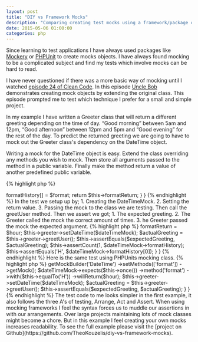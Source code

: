 ```yaml
---
layout: post
title: "DIY vs Framework Mocks"
description: "Comparing creating test mocks using a framework/package or creating them your self."
date: 2015-05-06 01:00:00
categories: php
---
```

Since learning to test applications I have always used packages like [Mockery](https://github.com/padraic/mockery) or 
[PHPUnit](https://phpunit.de/manual/current/en/test-doubles.html#test-doubles.mock-objects) to create mocks objects. I 
have always found mocking to be a complicated subject and find my tests which involve mocks can be hard to read.  

I have never questioned if there was a more basic way of mocking until I watched [episode 24 of Clean Code](https://cleancoders.com/episode/clean-code-episode-23-p2/show). In this 
episode [Uncle Bob](https://twitter.com/unclebobmartin) demonstrates creating mock objects by extending the original class. This episode prompted me to 
test which technique I prefer for a small and simple project.  

In my example I have written a Greeter class that will return a different greeting depending on the time of day. 
“Good morning” between 5am and 12pm, “Good afternoon” between 12pm and 5pm and “Good evening” for the rest of the 
day. To predict the returned greeting we are going to have to mock out the Greeter class's dependency on the 
DateTime object.  

Writing a mock for the DateTime object is easy. Extend the class overriding any methods you wish to mock. Then store 
all arguments passed to the method in a public variable. Finally make the method return a value of another 
predefined public variable.  

{% highlight php %}
<?php

namespace Kouz\Mocks;

use DateTime;

class DateTimeMock extends DateTime
{
    public $formatReturn = 1;
    public $formatHistory = [];
    
    public function format($format)
    {
        $this->formatHistory[] = $format;
        
        return $this->formatReturn;
    }
}
{% endhighlight %}

In the test we setup up by;  
1. Creating the DateTimeMock.  
2. Setting the return value.   
3. Passing the mock to the class we are testing.   

Then call the greetUser method.   

Then we assert we got;  
1. The expected greeting.  
2. The Greeter called the mock the correct amount of times.  
3. he Greeter passed the mock the expected argument.  

{% highlight php %}
<?php

namespace Kouz\Tests;

use Kouz\Greeter;
use Kouz\Mocks\DateTimeMock;
use PHPUnit_Framework_TestCase;

class GreeterTest extends PHPUnit_Framework_TestCase
{
    /**
     * @dataProvider greetingAndHourProvider
     */
    public function testGreetUserReturnsExpectedGreetingWithDiyMock($expectedGreeting, $hour)
    {
        $dateTimeMock = new DateTimeMock();
        $dateTimeMock->formatReturn = $hour;
        $this->greeter->setDateTime($dateTimeMock);
        
        $actualGreeting = $this->greeter->greetUser();
        
        $this->assertEquals($expectedGreeting, $actualGreeting);
        $this->assertCount(1, $dateTimeMock->formatHistory);
        $this->assertEquals('H', $dateTimeMock->formatHistory[0]);
    }
}
{% endhighlight %}

Here is the same test using PHPUnits mocking class.

{% highlight php %}
<?php

namespace Kouz\Tests;

use Kouz\Greeter;
use PHPUnit_Framework_TestCase;

class GreeterTest extends PHPUnit_Framework_TestCase
{
    /**
     * @dataProvider greetingAndHourProvider
     */
    public function testGreetUserReturnsExpectedGreetingWithFrameworkMock($expectedGreeting, $hour)
    {
        $dateTimeMock = $this->getMockBuilder('DateTime')
                             ->setMethods(['format'])
                             ->getMock();
                             
        $dateTimeMock->expects($this->once())
                     ->method('format')
                     ->with($this->equalTo('H'))
                     ->willReturn($hour);
              
        $this->greeter->setDateTime($dateTimeMock);
        
        $actualGreeting = $this->greeter->greetUser();
        
        $this->assertEquals($expectedGreeting, $actualGreeting);
    }
}
{% endhighlight %}

The test code to me looks simpler in the first example, it also follows the three A's of testing, Arrange, Act and 
Assert. When using mocking frameworks I feel the syntax forces us to muddle our assertions in with our arrangements.  

Over large projects maintaining lots of mock classes might become a chore. But in this example I feel creating your 
own mocks increases readability.  

To see the full example please visit the [project on Github](https://github.com/TheoKouzelis/diy-vs-framework-mocks).

